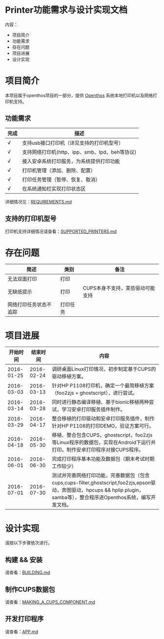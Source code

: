 # Printer功能需求与设计实现文档
内容：

- 项目简介
- 功能需求
- 存在问题
- 项目进展
- 设计实现

# 项目简介

本项目属于openthos项目的一部分，提供 [Openthos](https://github.com/openthos/openthos/wiki) 系统本地打印机以及网络打印机支持。

## 功能需求

|完成|描述|
|---|---|
|√| 支持usb接口打印机（详见支持的打印机型号）
|√| 支持网络打印机(http、ipp、smb、lpd、beh等协议)
|√| 接入安卓系统打印服务，为系统提供打印功能
|√| 打印机管理（添加、删除、配置）
|√| 打印任务管理（暂停、恢复、取消）
|√| 在系统通知栏实现打印状态区

详细情况见：[REQUIREMENTS.md](https://github.com/openthos/printer-analysis/blob/master/doc/zh/REQUIREMENTS.md)

## 支持的打印机型号

打印机支持详细情况请查看：[SUPPORTED_PRINTERS.md](https://github.com/openthos/printer-analysis/blob/master/doc/SUPPORTED_PRINTERS.md)

# 存在问题

| 简述 | 类别 | 备注
|---|---|---|
|无法双面打印|打印||
|无缺纸提示|打印|CUPS本身不支持，某些驱动可能支持|
|网络打印任务状态不追踪|打印任务

# 项目进展

|开始时间|结束时间|内容
|---|---|---|
|2016-01-25|2016-02-24|调研桌面Linux打印情况，初步制定基于CUPS的驱动移植方案。
|2016-03-03|2016-03-13|针对HP P1108打印机，确定一个最简移植方案（foo2zjs + ghostscript），进行尝试。
|2016-03-14|2016-03-28|同时进行静态编译移植、基于bionic移植两种尝试，学习安卓打印服务插件制作。
|2016-03-29|2016-04-17|整合移植的打印驱动和安卓打印服务插件，制作针对HP P1108的打印DEMO，验证方案可行。
|2016-04-18|2016-05-30|移植、整合包含CUPS，ghostscript，foo2zjs等Linux程序的数据包，实现在Android下运行并打印。制作安卓打印程序对接CUPS程序。
|2016-06-01|2016-06-30|完成打印程序基本功能及数据包（期末考试时期工作较少）
|2016-07-01|2016-07-30|测试并完善网络打印功能，完善数据包（包含cups,cups-filter,ghostscript,foo2zjs,epson驱动，奔图驱动，hpcups && hplip plugin，samba等），整合程序进Openthos系统，编写开发文档。

# 设计实现

请按以下步骤依次进行。

## 构建 && 安装

请查看：[BUILDING.md](https://github.com/openthos/printer-analysis/blob/master/doc/zh/BUILDING.md)

## 制作CUPS数据包

请查看：[MAKING_A_CUPS_COMPONENT.md](https://github.com/openthos/printer-analysis/blob/master/doc/zh/MAKING_A_CUPS_COMPONENT.md)

## 开发打印程序

请查看：[APP.md](https://github.com/openthos/printer-analysis/blob/master/doc/zh/APP.md)
